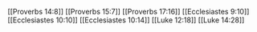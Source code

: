[[Proverbs 14:8]]
[[Proverbs 15:7]]
[[Proverbs 17:16]]
[[Ecclesiastes 9:10]]
[[Ecclesiastes 10:10]]
[[Ecclesiastes 10:14]]
[[Luke 12:18]]
[[Luke 14:28]]

